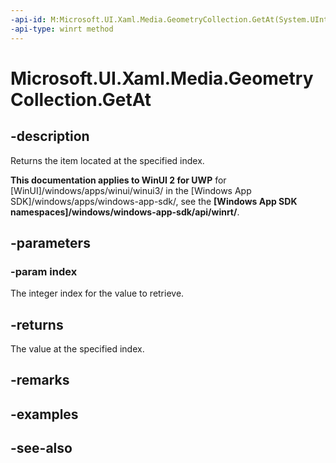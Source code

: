 ```yaml
---
-api-id: M:Microsoft.UI.Xaml.Media.GeometryCollection.GetAt(System.UInt32)
-api-type: winrt method
---
```


<!-- Method syntax
public Windows.UI.Xaml.Media.Geometry GetAt(System.UInt32 index)
-->

# Microsoft.UI.Xaml.Media.GeometryCollection.GetAt

## -description
Returns the item located at the specified index.

**This documentation applies to WinUI 2 for UWP** for [WinUI]/windows/apps/winui/winui3/ in the [Windows App SDK]/windows/apps/windows-app-sdk/, see the **[Windows App SDK namespaces]/windows/windows-app-sdk/api/winrt/**.

## -parameters
### -param index
The integer index for the value to retrieve.

## -returns
The value at the specified index.

## -remarks

## -examples

## -see-also
